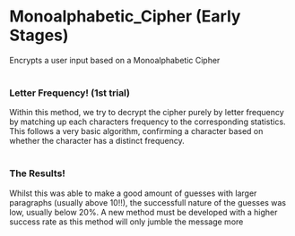 <h1>Monoalphabetic_Cipher (Early Stages)</h1>
Encrypts a user input based on a Monoalphabetic Cipher<br><br>

<h3>Letter Frequency! (1st trial)</h3>
  
Within this method, we try to decrypt the cipher purely by letter frequency by matching up each characters frequency to the corresponding statistics. This follows a very basic algorithm, confirming a character based on whether the character has a distinct frequency.<br><br>
  
<h3>The Results!</h3>

Whilst this was able to make a good amount of guesses with larger paragraphs (usually above 10!!), the successfull nature of the guesses was low, usually below 20%. A new method must be developed with a higher success rate as this method will only jumble the message more
